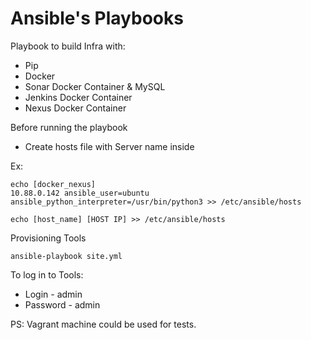 # Ansible's Playbooks
Playbook to build Infra with:
- Pip
- Docker
- Sonar Docker Container & MySQL
- Jenkins Docker Container
- Nexus Docker Container

Before running the playbook
- Create hosts file with Server name inside

Ex: 
```
echo [docker_nexus]
10.88.0.142 ansible_user=ubuntu ansible_python_interpreter=/usr/bin/python3 >> /etc/ansible/hosts
```
```
echo [host_name] [HOST IP] >> /etc/ansible/hosts
```

Provisioning Tools
```
ansible-playbook site.yml
```


To log in to Tools:

- Login - admin
- Password - admin

PS: Vagrant machine could be used for tests.
